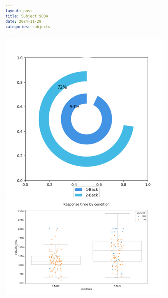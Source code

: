 ```yaml
---
layout: post
title: Subject 9004
date: 2024-11-29
categories: subjects
---
```


![](data/9004/run-32/9004_accuracy_by_condition.png)
![](data/9004/run-32/9004_response_time_by_condition.png)
